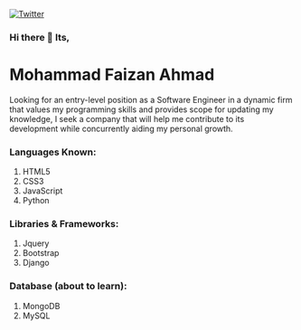 [![Twitter](https://img.shields.io/twitter/url/https/twitter.com/cloudposse.svg?style=social&label=Follow%20%40cloudposse)](https://twitter.com/ahmadfaizan965)


### Hi there 👋 Its, 

# Mohammad Faizan Ahmad
Looking for an entry-level position as a Software Engineer in a dynamic firm that values my programming skills and provides scope for updating my knowledge, I seek a company that will help me contribute to its development while concurrently aiding my personal growth.

### Languages Known:
  1. HTML5
  1. CSS3
  1. JavaScript
  1. Python
### Libraries & Frameworks:
  1. Jquery
  1. Bootstrap
  1. Django 
### Database (about to learn):
  1. MongoDB
  1. MySQL

